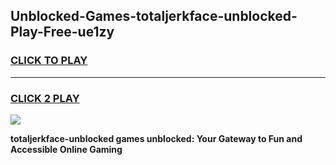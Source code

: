 
## Unblocked-Games-totaljerkface-unblocked-Play-Free-ue1zy
<h3>
<a href="https://premium76.site?title=totaljerkface-unblocked&ref=19M">CLICK TO PLAY</a></h3>
<hr>

<h3>
<a href="https://premium76.site?title=totaljerkface-unblocked&ref=19M">CLICK 2 PLAY</a>
  
</h3>

<a href="https://premium76.site?title=totaljerkface-unblocked&ref=19M"><img src="https://clearcache.store/games.png"></a>


**totaljerkface-unblocked games unblocked: Your Gateway to Fun and Accessible Online Gaming**
